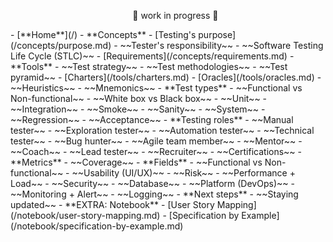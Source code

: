 <!-- markdownlint-disable MD041 -->
<!-- markdownlint-disable MD032 MD033 -->

<ul style="text-align: center;">🚧 work in progress 🚧</ul>
- [**Home**](/)
- **Concepts**
  - [Testing's purpose](/concepts/purpose.md)
  - ~~Tester's responsibility~~
  - ~~Software Testing Life Cycle (STLC)~~
  - [Requirements](/concepts/requirements.md)
- **Tools**
  - ~~Test strategy~~
  - ~~Test methodologies~~
  - ~~Test pyramid~~
  - [Charters](/tools/charters.md)
  - [Oracles](/tools/oracles.md)
  - ~~Heuristics~~
  - ~~Mnemonics~~
- **Test types**
  - ~~Functional vs Non-functional~~
  - ~~White box vs Black box~~
  - ~~Unit~~
  - ~~Integration~~
  - ~~Smoke~~
  - ~~Sanity~~
  - ~~System~~
  - ~~Regression~~
  - ~~Acceptance~~
- **Testing roles**
  - ~~Manual tester~~
  - ~~Exploration tester~~
  - ~~Automation tester~~
  - ~~Technical tester~~
  - ~~Bug hunter~~
  - ~~Agile team member~~
  - ~~Mentor~~
  - ~~Coach~~
  - ~~Lead tester~~
  - ~~Recruiter~~
  - ~~Certifications~~
- **Metrics**
  - ~~Coverage~~
- **Fields**
  - ~~Functional vs Non-functional~~
  - ~~Usability (UI/UX)~~
  - ~~Risk~~
  - ~~Performance + Load~~
  - ~~Security~~
  - ~~Database~~
  - ~~Platform (DevOps)~~
  - ~~Monitoring + Alert~~
  - ~~Logging~~
- **Next steps**
  - ~~Staying updated~~
- **EXTRA: Notebook**
  - [User Story Mapping](/notebook/user-story-mapping.md)
  - [Specification by Example](/notebook/specification-by-example.md)
